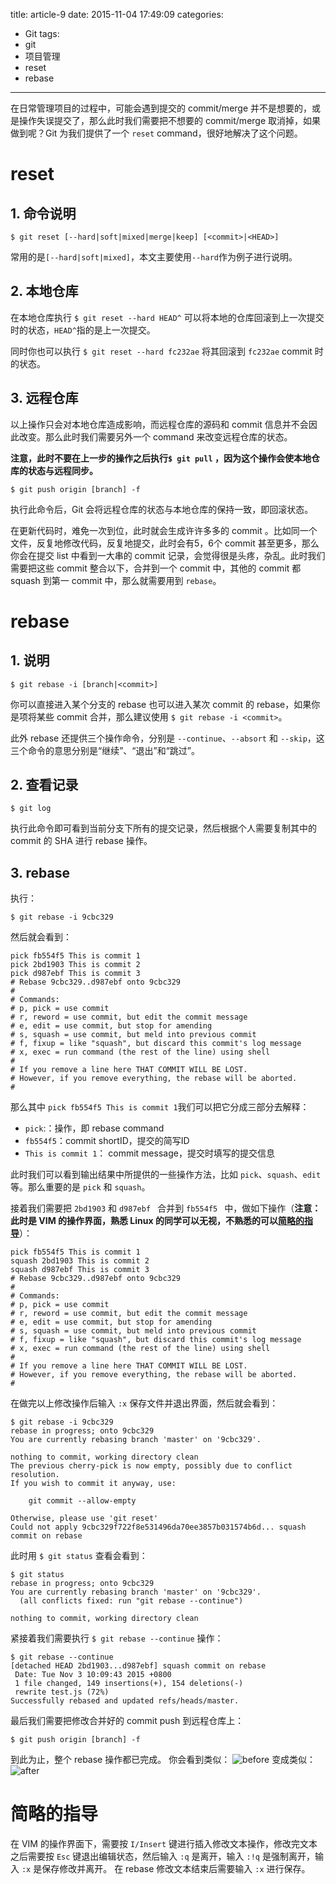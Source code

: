 title: article-9
date: 2015-11-04 17:49:09
categories:
  - Git
tags:
 - git
 - 项目管理
 - reset
 - rebase
---
在日常管理项目的过程中，可能会遇到提交的 commit/merge 并不是想要的，或是操作失误提交了，那么此时我们需要把不想要的 commit/merge 取消掉，如果做到呢？Git 为我们提供了一个 `reset` command，很好地解决了这个问题。

# reset
## 1. 命令说明
```
$ git reset [--hard|soft|mixed|merge|keep] [<commit>|<HEAD>]
```
常用的是`[--hard|soft|mixed]`，本文主要使用`--hard`作为例子进行说明。

## 2. 本地仓库
在本地仓库执行 `$ git reset --hard HEAD^` 可以将本地的仓库回滚到上一次提交时的状态，`HEAD^`指的是上一次提交。

同时你也可以执行 `$ git reset --hard fc232ae` 将其回滚到 `fc232ae` commit 时的状态。

## 3. 远程仓库
以上操作只会对本地仓库造成影响，而远程仓库的源码和 commit 信息并不会因此改变。那么此时我们需要另外一个 command 来改变远程仓库的状态。

**注意，此时不要在上一步的操作之后执行`$ git pull` ，因为这个操作会使本地仓库的状态与远程同步。**
```
$ git push origin [branch] -f
```
执行此命令后，Git 会将远程仓库的状态与本地仓库的保持一致，即回滚状态。

<!-- more -->

在更新代码时，难免一次到位，此时就会生成许许多多的 commit 。比如同一个文件，反复地修改代码，反复地提交，此时会有5，6个 commit 甚至更多，那么你会在提交 list 中看到一大串的 commit 记录，会觉得很是头疼，杂乱。此时我们需要把这些 commit 整合以下，合并到一个 commit 中，其他的 commit 都 squash 到第一 commit 中，那么就需要用到 `rebase`。
# rebase
## 1. 说明
```
$ git rebase -i [branch|<commit>]
```

你可以直接进入某个分支的 rebase 也可以进入某次 commit 的 rebase，如果你是项将某些 commit 合并，那么建议使用 `$ git rebase -i <commit>`。

此外 rebase 还提供三个操作命令，分别是 `--continue`、`--absort` 和 `--skip`，这三个命令的意思分别是“继续”、“退出”和“跳过”。
## 2. 查看记录
```
$ git log
```
执行此命令即可看到当前分支下所有的提交记录，然后根据个人需要复制其中的 commit 的 SHA 进行 rebase 操作。
## 3. rebase
执行：
```
$ git rebase -i 9cbc329
```
然后就会看到：
```
pick fb554f5 This is commit 1
pick 2bd1903 This is commit 2
pick d987ebf This is commit 3
# Rebase 9cbc329..d987ebf onto 9cbc329
#
# Commands:
# p, pick = use commit
# r, reword = use commit, but edit the commit message
# e, edit = use commit, but stop for amending
# s, squash = use commit, but meld into previous commit
# f, fixup = like "squash", but discard this commit's log message
# x, exec = run command (the rest of the line) using shell
#
# If you remove a line here THAT COMMIT WILL BE LOST.
# However, if you remove everything, the rebase will be aborted.
#
```
那么其中 `pick fb554f5 This is commit 1`我们可以把它分成三部分去解释：
- `pick`:：操作，即 rebase command
- `fb554f5`：commit shortID，提交的简写ID
- `This is commit 1`： commit message，提交时填写的提交信息

此时我们可以看到输出结果中所提供的一些操作方法，比如 `pick`、`squash`、`edit` 等。那么重要的是 `pick` 和 `squash`。

接着我们需要把 `2bd1903` 和 `d987ebf ` 合并到 `fb554f5 ` 中，做如下操作（**注意：此时是 VIM 的操作界面，熟悉 Linux 的同学可以无视，不熟悉的可以[简略的指导](#简略的指导)**）：
```
pick fb554f5 This is commit 1
squash 2bd1903 This is commit 2
squash d987ebf This is commit 3
# Rebase 9cbc329..d987ebf onto 9cbc329
#
# Commands:
# p, pick = use commit
# r, reword = use commit, but edit the commit message
# e, edit = use commit, but stop for amending
# s, squash = use commit, but meld into previous commit
# f, fixup = like "squash", but discard this commit's log message
# x, exec = run command (the rest of the line) using shell
#
# If you remove a line here THAT COMMIT WILL BE LOST.
# However, if you remove everything, the rebase will be aborted.
#
```
在做完以上修改操作后输入 `:x` 保存文件并退出界面，然后就会看到：
```
$ git rebase -i 9cbc329
rebase in progress; onto 9cbc329
You are currently rebasing branch 'master' on '9cbc329'.

nothing to commit, working directory clean
The previous cherry-pick is now empty, possibly due to conflict resolution.
If you wish to commit it anyway, use:

    git commit --allow-empty

Otherwise, please use 'git reset'
Could not apply 9cbc329f722f8e531496da70ee3857b031574b6d... squash commit on rebase
```
此时用 `$ git status`  查看会看到：
```
$ git status
rebase in progress; onto 9cbc329
You are currently rebasing branch 'master' on '9cbc329'.
  (all conflicts fixed: run "git rebase --continue")

nothing to commit, working directory clean
```
紧接着我们需要执行 `$ git rebase --continue` 操作：
```
$ git rebase --continue
[detached HEAD 2bd1903...d987ebf] squash commit on rebase
 Date: Tue Nov 3 10:09:43 2015 +0800
 1 file changed, 149 insertions(+), 154 deletions(-)
 rewrite test.js (72%)
Successfully rebased and updated refs/heads/master.
```
最后我们需要把修改合并好的 commit push 到远程仓库上：
```
$ git push origin [branch] -f
```
到此为止，整个 rebase 操作都已完成。
你会看到类似：
![before](/blog/images/article_img/4.png)
变成类似：
![after](/blog/images/article_img/5.png)

# 简略的指导
在 VIM 的操作界面下，需要按 `I/Insert` 键进行插入修改文本操作，修改完文本之后需要按 `Esc` 键退出编辑状态，然后输入 `:q` 是离开，输入 `:!q` 是强制离开，输入 `:x` 是保存修改并离开。
在 rebase 修改文本结束后需要输入 `:x` 进行保存。